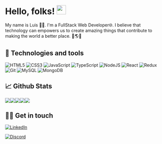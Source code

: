 # Hello, folks! <img src="https://raw.githubusercontent.com/MartinHeinz/MartinHeinz/master/wave.gif" width="30px"> 

My name is Luis 👨‍💻. I'm a FullStack Web Developer🌐. I believe that technology can empowers us to create amazing things that contribute to making the world a better place. 🦾🌎🚀

## 🔧 Technologies and tools
<img alt="HTML5" src="https://img.shields.io/badge/html5%20-%23E34F26.svg?&style=for-the-badge&logo=html5&logoColor=white"/> <img alt="CSS3" src="https://img.shields.io/badge/css3%20-%231572B6.svg?&style=for-the-badge&logo=css3&logoColor=white"/> <img alt="JavaScript" src="https://img.shields.io/badge/javascript%20-%23323330.svg?&style=for-the-badge&logo=javascript&logoColor=%23F7DF1E"/> <img alt="TypeScript" src="https://img.shields.io/badge/typescript%20-%23007ACC.svg?&style=for-the-badge&logo=typescript&logoColor=white"/> <img alt="NodeJS" src="https://img.shields.io/badge/node.js%20-%2343853D.svg?&style=for-the-badge&logo=node.js&logoColor=white"/> <img alt="React" src="https://img.shields.io/badge/react%20-%2320232a.svg?&style=for-the-badge&logo=react&logoColor=%2361DAFB"/> <img alt="Redux" src="https://img.shields.io/badge/redux%20-%23593d88.svg?&style=for-the-badge&logo=redux&logoColor=white"/> <img alt="Git" src="https://img.shields.io/badge/git%20-%23F05033.svg?&style=for-the-badge&logo=git&logoColor=white"/> <img alt="MySQL" src="https://img.shields.io/badge/mysql-%2300f.svg?&style=for-the-badge&logo=mysql&logoColor=white"/> <img alt="MongoDB" src ="https://img.shields.io/badge/MongoDB-%234ea94b.svg?&style=for-the-badge&logo=mongodb&logoColor=white"/>

## 📈 Github Stats

![](https://github-profile-summary-cards.vercel.app/api/cards/profile-details?username=luisfelipesantos&theme=github_dark)![](https://github-profile-summary-cards.vercel.app/api/cards/repos-per-language?username=luisfelipesantos&theme=github_dark)![](https://github-profile-summary-cards.vercel.app/api/cards/stats?username=luisfelipesantos&theme=github_dark)![](https://github-profile-summary-cards.vercel.app/api/cards/most-commit-language?username=luisfelipesantos&theme=github_dark)![](https://github-profile-summary-cards.vercel.app/api/cards/productive-time?username=luisfelipesantos&theme=github_dark)

##  🙋‍♂️  Get in touch
[<img alt="LinkedIn" src="https://img.shields.io/badge/linkedin%20-%230077B5.svg?&style=for-the-badge&logo=linkedin&logoColor=white"/>](https://www.linkedin.com/in/luisfoliv/)

[<img alt="Discord" src="https://img.shields.io/badge/Discord%20-%237289DA.svg?&style=for-the-badge&logo=discord&logoColor=white"/>](https://discord.gg/jCSTSm5j)
